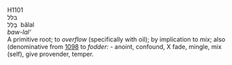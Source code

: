 <body>
  <p>H1101<br>  בּלל  <br> בָּלַל  ‎  bâlal  <br><i>baw-lal‘ </i><br>A primitive root; to <i>overflow</i> (specifically with oil); by implication to <i>mix</i>; also (denominative from <a href="h1098.htm">1098</a>  to <i>fodder: - </i>anoint, confound, X fade, mingle, mix (self), give provender, temper.<br></p>
 </body>